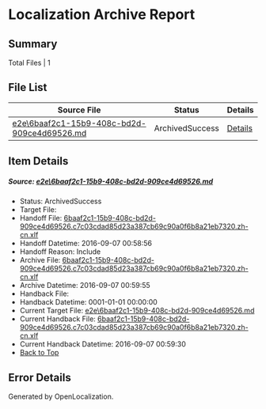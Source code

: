 # <a name='report-top'></a> Localization Archive Report

## Summary
 Total Files | 1

## File List
 Source File | Status | Details 
 ----------- | ------ | ------- 
 [e2e\6baaf2c1-15b9-408c-bd2d-909ce4d69526.md](https://github.com/OpenLocalizationTestOrg/ol-test0/blob/e1ebf15f658a998169d84ce35da51d889bf18aef/e2e/6baaf2c1-15b9-408c-bd2d-909ce4d69526.md) | ArchivedSuccess | [Details](#e57f9e9a94f0c60c482a754aa9d5ef882c2dbedf6)

## Item Details
##### <a name='e57f9e9a94f0c60c482a754aa9d5ef882c2dbedf6'></a> Source: [e2e\6baaf2c1-15b9-408c-bd2d-909ce4d69526.md](https://github.com/OpenLocalizationTestOrg/ol-test0/blob/e1ebf15f658a998169d84ce35da51d889bf18aef/e2e/6baaf2c1-15b9-408c-bd2d-909ce4d69526.md)
* Status: ArchivedSuccess
* Target File: 
* Handoff File: [6baaf2c1-15b9-408c-bd2d-909ce4d69526.c7c03cdad85d23a387cb69c90a0f6b8a21eb7320.zh-cn.xlf](https://github.com/OpenLocalizationTestOrg/ol-test0-handoff/blob/3481efb71609a13924f76f294d2e2c0b8cfe845a/ol-handoff/OpenLocalizationTestOrg/ol-test0-zhcn/ci/ht/6baaf2c1-15b9-408c-bd2d-909ce4d69526.c7c03cdad85d23a387cb69c90a0f6b8a21eb7320.zh-cn.xlf)
* Handoff Datetime: 2016-09-07 00:58:56
* Handoff Reason: Include
* Archive File: [6baaf2c1-15b9-408c-bd2d-909ce4d69526.c7c03cdad85d23a387cb69c90a0f6b8a21eb7320.zh-cn.xlf](https://github.com/OpenLocalizationTestOrg/ol-test0-handoff/blob/1ef75cfd924fb3334b43921303c09050c370ac21/ol-archive/OpenLocalizationTestOrg/ol-test0-zhcn/ci/ht/6baaf2c1-15b9-408c-bd2d-909ce4d69526.c7c03cdad85d23a387cb69c90a0f6b8a21eb7320.zh-cn.xlf)
* Archive Datetime: 2016-09-07 00:59:55
* Handback File: 
* Handback Datetime: 0001-01-01 00:00:00
* Current Target File: [e2e\6baaf2c1-15b9-408c-bd2d-909ce4d69526.md](https://github.com/OpenLocalizationTestOrg/ol-test0-zhcn/blob/24f91905e38c8ed42e759a4dc9cc7ba2073afb21/e2e/6baaf2c1-15b9-408c-bd2d-909ce4d69526.md)
* Current Handback File: [6baaf2c1-15b9-408c-bd2d-909ce4d69526.c7c03cdad85d23a387cb69c90a0f6b8a21eb7320.zh-cn.xlf](https://github.com/OpenLocalizationTestOrg/ol-test0-handback/blob/05180f67e2c677c679d6248c49c9b29b74255dac/ol-handback/OpenLocalizationTestOrg/ol-test0-zhcn/ci/ht/6baaf2c1-15b9-408c-bd2d-909ce4d69526.c7c03cdad85d23a387cb69c90a0f6b8a21eb7320.zh-cn.xlf)
* Current Handback Datetime: 2016-09-07 00:59:30
* [Back to Top](#report-top)


## Error Details

Generated by OpenLocalization.

